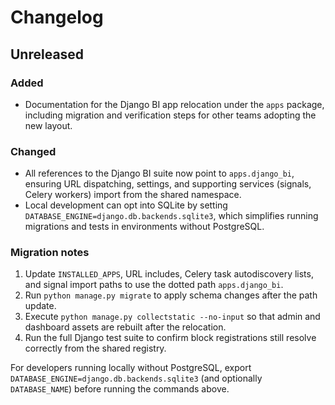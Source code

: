 # Changelog

## Unreleased

### Added
- Documentation for the Django BI app relocation under the `apps` package, including
  migration and verification steps for other teams adopting the new layout.

### Changed
- All references to the Django BI suite now point to `apps.django_bi`, ensuring
  URL dispatching, settings, and supporting services (signals, Celery workers)
  import from the shared namespace.
- Local development can opt into SQLite by setting `DATABASE_ENGINE=django.db.backends.sqlite3`,
  which simplifies running migrations and tests in environments without PostgreSQL.

### Migration notes
1. Update `INSTALLED_APPS`, URL includes, Celery task autodiscovery lists, and signal
   import paths to use the dotted path `apps.django_bi`.
2. Run `python manage.py migrate` to apply schema changes after the path update.
3. Execute `python manage.py collectstatic --no-input` so that admin and dashboard assets
   are rebuilt after the relocation.
4. Run the full Django test suite to confirm block registrations still resolve correctly
   from the shared registry.

For developers running locally without PostgreSQL, export
`DATABASE_ENGINE=django.db.backends.sqlite3` (and optionally `DATABASE_NAME`) before
running the commands above.
